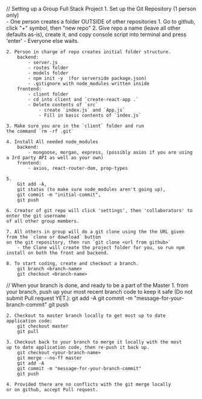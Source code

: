 // Setting up a Group Full Stack Project
    1. Set up the Git Repository (1 person only)    
        - One person creates a folder OUTSIDE of other repositories
            1. Go to github, click "+" symbol, then "new repo"
            2. Give repo a name (leave all other defaults as-is), create it, and copy console
            script into terminal and press 'enter'
        - Everyone  else waits.
        
    2. Person in charge of repo creates initial folder structure.
        backend:
            - server.js
            - routes folder
            - models folder
            - npm init -y  (for serverside package.json)
            - .gitignore with node_modules written inside
        frontend:
            - client folder
            - cd into client and `create-react-app .`
            - Delete contents of `src`
                - create `index.js` and `App.js`
                - Fill in basic contents of `index.js`

    3. Make sure you are in the `client` folder and run
    the command `rm -rf .git`

    4. Install All needed node_modules
        backend:
            - mongoose, morgan, express, (possibly axios if you are using a 3rd party API as well as your own)
        frontend:
            - axios, react-router-dom, prop-types

    5. 
        Git add -A, 
        git status (to make sure node_modules aren't going up), 
        git commit -m "initial-commit", 
        git push

    6. Creator of git repo will click 'settings', then 'collaborators' to enter the git username
    of all other group members.

    7. All others in group will do a git clone using the the URL given from the `clone or download` button
    on the git repository, then run `git clone <url from github>`
        - the Clone will create the project folder for you, so run npm install on both the front and backend.

    8. To start coding, create and checkout a branch.
        git branch <branch-name>
        git checkout <branch-name>
        
        
// When your branch is done, and ready to be a part of the Master
    1. from your branch, push up your most recent branch code
        to keep it safe (Do not submit Pull request YET.): 
        git add -A
        git commit -m "message-for-your-branch-commit"
        git push

    2. Checkout to master branch locally to get most up to date application code:
        git checkout master
        git pull

    3. Checkout back to your branch to merge it locally with the most
    up to date application code, then re-push it back up.
        git checkout <your-branch-name>
        git merge --no-ff master
        git add -A
        git commit -m "message-for-your-branch-commit"
        git push

    4. Provided there are no conflicts with the git merge locally
    or on github, accept Pull request.